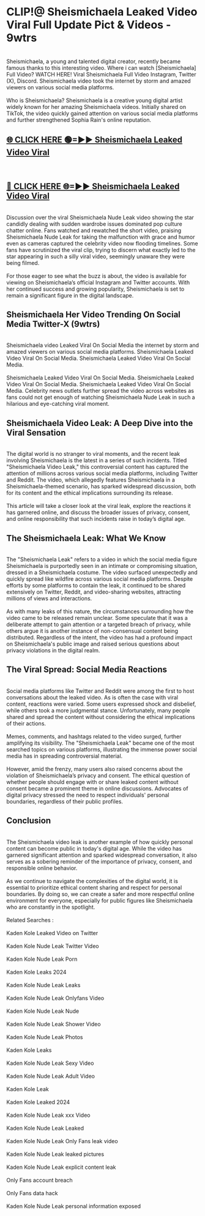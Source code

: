 # CLIP!@ Sheismichaela Leaked Video Viral Full Update Pict & Videos - 9wtrs
<br>
Sheismichaela, a young and talented digital creator, recently became famous thanks to this interesting video. Where i can watch [Sheismichaela] Full Video? WATCH HERE! Viral Sheismichaela Full Video Instagram, Twitter (X), Discord. Sheismichaela video took the internet by storm and amazed viewers on various social media platforms.
<br><br>
Who is Sheismichaela? Sheismichaela is a creative young digital artist widely known for her amazing Sheismichaela videos. Initially shared on TikTok, the video quickly gained attention on various social media platforms and further strengthened Sophia Rain's online reputation.
<br>
<h2><a href="https://bestclip.site?title=Sheismichaela">🌐 CLICK HERE 🟢=►► Sheismichaela Leaked Video Viral</a></h2>
<br>
<h2><a href="https://bestclip.site?title=Sheismichaela">🔴 CLICK HERE 🌐=►► Sheismichaela Leaked Video Viral</a></h2>
<br>
Discussion over the viral Sheismichaela Nude Leak video showing the star candidly dealing with sudden wardrobe issues dominated pop culture chatter online. Fans watched and rewatched the short video, praising Sheismichaela Nude Leak for taking the malfunction with grace and humor even as cameras captured the celebrity video now flooding timelines. Some fans have scrutinized the viral clip, trying to discern what exactly led to the star appearing in such a silly viral video, seemingly unaware they were being filmed.
<br><br>
For those eager to see what the buzz is about, the video is available for viewing on Sheismichaela’s official Instagram and Twitter accounts. With her continued success and growing popularity, Sheismichaela is set to remain a significant figure in the digital landscape.
<br>
<h2>Sheismichaela Her Video Trending On Social Media Twitter-X (9wtrs)</h2>
<br>
Sheismichaela video Leaked Viral On Social Media the internet by storm and amazed viewers on various social media platforms. Sheismichaela Leaked Video Viral On Social Media. Sheismichaela Leaked Video Viral On Social Media.
<br><br>
Sheismichaela Leaked Video Viral On Social Media. Sheismichaela Leaked Video Viral On Social Media. Sheismichaela Leaked Video Viral On Social Media. Celebrity news outlets further spread the video across websites as fans could not get enough of watching Sheismichaela Nude Leak in such a hilarious and eye-catching viral moment.
<br>
<h2>Sheismichaela Video Leak: A Deep Dive into the Viral Sensation</h2>
<br>
The digital world is no stranger to viral moments, and the recent leak involving Sheismichaela is the latest in a series of such incidents. Titled "Sheismichaela Video Leak," this controversial content has captured the attention of millions across various social media platforms, including Twitter and Reddit. The video, which allegedly features Sheismichaela in a Sheismichaela-themed scenario, has sparked widespread discussion, both for its content and the ethical implications surrounding its release.
<br><br>
This article will take a closer look at the viral leak, explore the reactions it has garnered online, and discuss the broader issues of privacy, consent, and online responsibility that such incidents raise in today’s digital age.
<br>
<h2>The Sheismichaela Leak: What We Know</h2>
<br>
The "Sheismichaela Leak" refers to a video in which the social media figure Sheismichaela is purportedly seen in an intimate or compromising situation, dressed in a Sheismichaela costume. The video surfaced unexpectedly and quickly spread like wildfire across various social media platforms. Despite efforts by some platforms to contain the leak, it continued to be shared extensively on Twitter, Reddit, and video-sharing websites, attracting millions of views and interactions.
<br><br>
As with many leaks of this nature, the circumstances surrounding how the video came to be released remain unclear. Some speculate that it was a deliberate attempt to gain attention or a targeted breach of privacy, while others argue it is another instance of non-consensual content being distributed. Regardless of the intent, the video has had a profound impact on Sheismichaela's public image and raised serious questions about privacy violations in the digital realm.
<br>
<h2>The Viral Spread: Social Media Reactions</h2>
<br>
Social media platforms like Twitter and Reddit were among the first to host conversations about the leaked video. As is often the case with viral content, reactions were varied. Some users expressed shock and disbelief, while others took a more judgmental stance. Unfortunately, many people shared and spread the content without considering the ethical implications of their actions.
<br><br>
Memes, comments, and hashtags related to the video surged, further amplifying its visibility. The "Sheismichaela Leak" became one of the most searched topics on various platforms, illustrating the immense power social media has in spreading controversial material.
<br><br>
However, amid the frenzy, many users also raised concerns about the violation of Sheismichaela’s privacy and consent. The ethical question of whether people should engage with or share leaked content without consent became a prominent theme in online discussions. Advocates of digital privacy stressed the need to respect individuals' personal boundaries, regardless of their public profiles.
<br>
<h2>Conclusion</h2>
<br>
The Sheismichaela video leak is another example of how quickly personal content can become public in today's digital age. While the video has garnered significant attention and sparked widespread conversation, it also serves as a sobering reminder of the importance of privacy, consent, and responsible online behavior.
<br><br>
As we continue to navigate the complexities of the digital world, it is essential to prioritize ethical content sharing and respect for personal boundaries. By doing so, we can create a safer and more respectful online environment for everyone, especially for public figures like Sheismichaela who are constantly in the spotlight.
<br><br>
Related Searches :
<br><br>
Kaden Kole Leaked Video on Twitter
<br><br>
Kaden Kole Nude Leak Twitter Video
<br><br>
Kaden Kole Nude Leak Porn
<br><br>
Kaden Kole Leaks 2024
<br><br>
Kaden Kole Nude Leak Leaks
<br><br>
Kaden Kole Nude Leak Onlyfans Video
<br><br>
Kaden Kole Nude Leak Nude
<br><br>
Kaden Kole Nude Leak Shower Video
<br><br>
Kaden Kole Nude Leak Photos
<br><br>
Kaden Kole Leaks
<br><br>
Kaden Kole Nude Leak Sexy Video
<br><br>
Kaden Kole Nude Leak Adult Video
<br><br>
Kaden Kole Leak
<br><br>
Kaden Kole Leaked 2024
<br><br>
Kaden Kole Nude Leak xxx Video
<br><br>
Kaden Kole Nude Leak Leaked
<br><br>
Kaden Kole Nude Leak Only Fans leak video
<br><br>
Kaden Kole Nude Leak leaked pictures
<br><br>
Kaden Kole Nude Leak explicit content leak
<br><br>
Only Fans account breach
<br><br>
Only Fans data hack
<br><br>
Kaden Kole Nude Leak personal information exposed